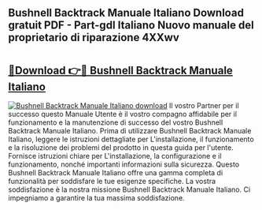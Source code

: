 ## Bushnell Backtrack Manuale Italiano Download gratuit PDF - Part-gdI Italiano Nuovo manuale del proprietario di riparazione 4XXwv

# <h2><a href="http://dfa4ohv.blite.top/?on=Bushnell+Backtrack+Manuale+Italiano">🔗Download 👉🔴 Bushnell Backtrack Manuale Italiano</a></h2>

[![Bushnell Backtrack Manuale Italiano download](https://i.imgur.com/lujVjoI.png)](http://dfa4ohv.blite.top/?on=Bushnell+Backtrack+Manuale+Italiano)
Il vostro Partner per il successo questo Manuale Utente è il vostro compagno affidabile per il funzionamento e la manutenzione di successo del vostro Bushnell Backtrack Manuale Italiano. Prima di utilizzare Bushnell Backtrack Manuale Italiano, leggere le istruzioni dettagliate per L'installazione, il funzionamento e la risoluzione dei problemi del prodotto in questa guida per l'utente. Fornisce istruzioni chiare per L'installazione, la configurazione e il funzionamento, nonché importanti informazioni sulla sicurezza. Questo Bushnell Backtrack Manuale Italiano offre una gamma completa di funzionalità per soddisfare le tue esigenze specifiche. La vostra soddisfazione è la nostra missione Bushnell Backtrack Manuale Italiano. Ci impegniamo a garantire la tua massima soddisfazione.
